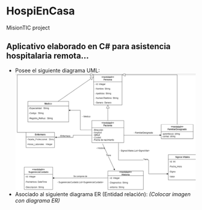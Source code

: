 # HospiEnCasa
MisionTIC project

## Aplicativo elaborado en C# para asistencia hospitalaria remota...

 - Posee el siguiente diagrama UML:
    ![Aquí deberías estar viendo el UML del proyecto](https://github.com/alexvl06/HospiEnCasa/blob/main/UML.png)
 - Asociado al siguiente diagrama ER (Entidad relación):
	 *(Colocar imagen con diagrama ER)*

